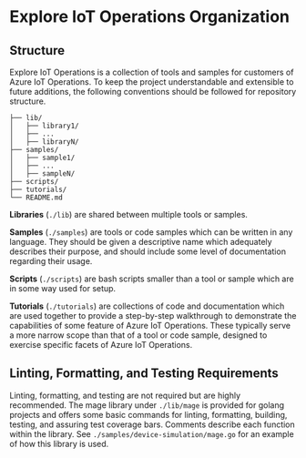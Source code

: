 # Explore IoT Operations Organization

## Structure

Explore IoT Operations is a collection of tools and samples for customers of Azure IoT Operations. To keep the project understandable and extensible to future additions, the following conventions should be followed for repository structure.

```
├── lib/
│   ├── library1/
│   ├── ...
│   ├── libraryN/
├── samples/
│   ├── sample1/
│   ├── ...
│   ├── sampleN/
├── scripts/
├── tutorials/
└── README.md
```

**Libraries** (`./lib`) are shared between multiple tools or samples.

**Samples** (`./samples`) are tools or code samples which can be written in any language. They should be given a descriptive name which adequately describes their purpose, and should include some level of documentation regarding their usage.

**Scripts** (`./scripts`) are bash scripts smaller than a tool or sample which are in some way used for setup.

**Tutorials** (`./tutorials`) are collections of code and documentation which are used together to provide a step-by-step walkthrough to demonstrate the capabilities of some feature of Azure IoT Operations. These typically serve a more narrow scope than that of a tool or code sample, designed to exercise specific facets of Azure IoT Operations.

## Linting, Formatting, and Testing Requirements

Linting, formatting, and testing are not required but are highly recommended. The mage library under `./lib/mage` is provided for golang projects and offers some basic commands for linting, formatting, building, testing, and assuring test coverage bars. Comments describe each function within the library. See `./samples/device-simulation/mage.go` for an example of how this library is used.

